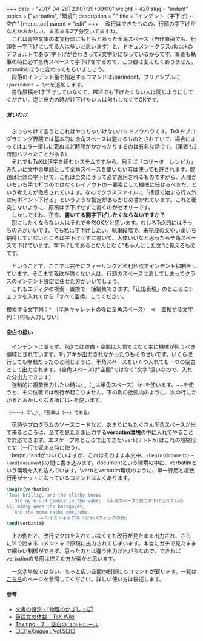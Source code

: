 +++
date = "2017-04-26T23:07:39+09:00"
weight = 420
slug = "indent"
topics = ["verbatim", "環境"]
description = ""
title = "インデント（字下げ）・空白"
[menu.toc]
    parent = "edit"
+++
&#x3000;改行はできたものの、行頭の字下げがなんかおかしい。まるまる2字分空いてますね。  
　これは青空文庫の本文行頭にもともとあった全角スペース（自作原稿でも、行頭を一字下げにしてる人は多いと思います）と、ドキュメントクラスutbookのデフォルトである1字下げが合わさって2文字分になっているからです。筆者も執筆の時に必ず全角スペースで字下げをするので、この癖は変えたくありません。utbookのほうに変わってもらいましょう。  
　段落のインデント量を指定するコマンドは\parindent。プリアンブルに`\parindent = 0pt`を追加します。  
　自作原稿を1字下げしていなくて、PDFでも下げたくない人は同じようにしてください。逆に出力の時だけ下げたい人は何もしなくてOKです。

##### 言いわけ
　ぶっちゃけて言うとこれはやっちゃいけないバッドノウハウです。TeXやプログラミング界隈では基本的に全角スペースは避けるものとされていて、場合によってはエラー潰しに死ぬほど時間がかかったりするのは有名な話です。（筆者も2時間ハマったことがある）  
　それでもTeXは活字を組むシステムですから、例えば「ロリータ　レンピカ」みたいに文中の単語として全角スペースを使いたい時は使っても許されます。問題は行頭の字下げで、これは全文に渉って必ず適用されるものですから、人間がいちいち手で打つのではなくレイアウトの一要素として機械に任せるべきだ、という考え方が徹底されています。なのでクラスファイルに「括弧で始まる行以外は何ポイント下げる」というような指定があらかじめ書かれています。これと衝突しないように、原稿は字下げせずに書くのがセオリーです。  
　しかしですね、正直、**書いてる間字下げしたくならないですか？**  
　別にしたくならない人はそれで全然OKだと思います。むしろTeX的にはそっちの方がいいです。でも私は字下げしたい。執筆段階で、未完成の文やいまいち納得していないところは字下げせずに書いて、大体いいなと思ったら全角スペースで下げています。字下げしてあるとなんとなく"ちゃんとした文"に見えるものです。

　ということで、ここでは完全にフィーリングと私利私欲でインデント抑制をしています。そこまで我欲が強くない人は、行頭のスペースは消してしまってクラスのインデント設定に任せた方がいいでしょう。  
　これもエディタの検索・置換で一括編集できます。「正規表現」のところにチェックを入れてから「すべて置換」してください。

検索する文字列：`^　`（半角キャレットの後に全角スペース）　→　置換する文字列：（何も入力しない）

#### 空白の扱い
　インデントに限らず、TeXでは空白・空間は人間ではなく主に機械が担うべき領域とされています。1行アキが出力されなかったのもそのせいです。いくら改行しても無駄だったのと同じように、半角スペースをいくつ入れても一つの空白として出力されます。（全角スペースは"空間"ではなく"文字"扱いなので、入れた分出力できます）  
　強制的に複数出力したい時は`\␣`（␣は半角スペース）か`~`を使います。~~を使うと、その位置では改行が起こりません。下の例の括弧内のように、次の行にかかるとおかしくなる所には~を使います。

    （~~~~）の\␣\␣『吾輩は（~~）である』

　英詩やプログラムのソースコードなど、あまりにもたくさん半角スペースが出て来るところは、全てを見たまま出力する**verbatim環境**の中に入れてやることで対応できます。エスケープのところで出てきた`\verb|ナントカ|`はこれの短縮形です（一行で収まる時に使う）。  
　begin／endがついていますが、これはそのまま本文中、`\begin{document}～\end{document}`の間に書き込みます。documentという環境の中に、verbatimという環境を入れ込んでいます。\verbとverbatim環境のように、単一行用と複数行用がセットになっているコマンドはよくあります。

```LaTeX
\begin{verbatim}
'Twas brillig, and the slithy toves
   Did gyre and gimble in the wabe;  %半角スペース3個で字下げされている
All mimsy were the borogoves,
   And the mome raths outgrabe.
            ――ルイス・キャロル『ジャバウォックの詩』
\end{verbatim}
```

　上の例だと、改行マクロを入れていなくても改行が見たまま出力され、さらに%で始まるコメントまで原稿に出力されてしまいます。本当にガチで見たままで細かい制御ができず、思ったのとは違う出力が出がちなので、できればverbatimの多用は控えた方が楽かと思います。

　一文字単位ではない、もっと広い空間の制御にもコマンドが要ります。一覧は[こちら](http://osksn2.hep.sci.osaka-u.ac.jp/~naga/miscellaneous/tex/tex-tips7.html)のページを参照してください。詳しい使い方は後述します。

#### 参考 
- [文書の設定 - [物理のかぎしっぽ]](http://hooktail.org/computer/index.php?%CA%B8%BD%F1%A4%CE%C0%DF%C4%EA)
- [英語文の体裁 - TeX Wiki](https://texwiki.texjp.org/?%E8%8B%B1%E8%AA%9E%E6%96%87%E3%81%AE%E4%BD%93%E8%A3%81)
- [Tex tips - ７　空白のコントロール](http://osksn2.hep.sci.osaka-u.ac.jp/~naga/miscellaneous/tex/tex-tips7.html)
- [□□TeXnique : Vol.5□□](http://www.serc.titech.ac.jp/~kannolab/kanno/tex/tex05.html)
